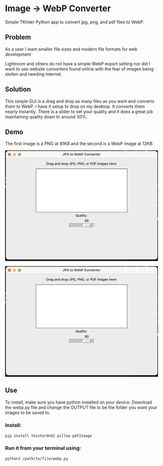 # Image -> WebP Converter

Simple TKInter Python app to convert jpg, png, and pdf files to WebP. 

## Problem


As a user I want smaller file sizes and modern file formats for web development 

Lightroom and others do not have a simple WebP export setting nor did I want to use website converters found online with the fear of images being stollen and needing internet. 


## Solution

This simple GUI is a drag and drop as many files as you want and converts them to WebP. I have it setup to drop on my desktop. It converts them nearly instantly. There is a slider to set your quality and it does a great job maintaining quality down to around 30%. 

## Demo

The first image is a PNG at 81KB and the second is a WebP image at 12KB

![png](./images/demo.png)

![WebP](./images/demo.webp)

## Use

To install, make sure you have python installed on your device. Download the webp.py file and change the OUTPUT file to be the folder you want your images to be saved to. 

### Install: 
```
pip install tkinterdnd2 pillow pdf2image
```

### Run it from your terminal using:  

```
python3 /path/to/file/webp.py
```
